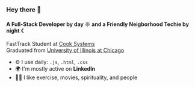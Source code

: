 ### Hey there 👋

#### A Full-Stack Developer by day ☼ and a Friendly Neigborhood Techie by night ☾

FastTrack Student at [Cook Systems](https://cooksys.com/FastTrack/#form)<br>
Graduated from [University of Illinois at Chicago](https://cs.uic.edu)<br>

- ⚙️ I use daily: `.js`, `.html`, `.css`
- 🌍 I'm mostly active on **LinkedIn**
- 🏋🏽 I like exercise, movies, spirituality, and people
